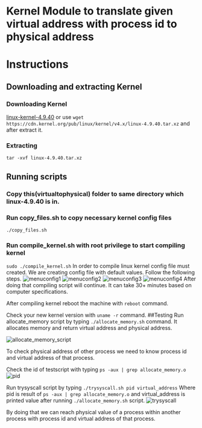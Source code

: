 
# Kernel Module to translate given virtual address with process id to physical address

# Instructions
## Downloading and extracting Kernel
### Downloading Kernel
 [linux-kernel-4.9.40](https://cdn.kernel.org/pub/linux/kernel/v4.x/linux-4.9.40.tar.xz)
or use `wget https://cdn.kernel.org/pub/linux/kernel/v4.x/linux-4.9.40.tar.xz` and after extract it.
### Extracting
`tar -xvf linux-4.9.40.tar.xz`

## Running scripts
### Copy this(virtualtophysical) folder to same directory which linux-4.9.40 is in.

### Run copy_files.sh to copy necessary kernel config files
`./copy_files.sh`
### Run compile_kernel.sh with root privilege to start compiling kernel
`sudo ./compile_kernel.sh`
In order to compile linux kernel config file must created. We are creating config file with default values.
Follow the following steps.
![menuconfig1](https://github.com/omerfdemir/virtualtophysical/blob/master/images/1.png)
![menuconfig2](https://github.com/omerfdemir/virtualtophysical/blob/master/images/2.png)
![menuconfig3](https://github.com/omerfdemir/virtualtophysical/blob/master/images/3.png)
![menuconfig4](https://github.com/omerfdemir/virtualtophysical/blob/master/images/4.png)
After doing that compiling script will continue.
It can take 30+ minutes based on computer specifications.

After compiling kernel reboot the machine with `reboot` command.

Check your new kernel version with `uname -r` command.
##Testing
Run allocate_memory script by typing `./allocate_memory.sh` command. It allocates memory and return virtual address and physical address.

![allocate_memory_script](https://github.com/omerfdemir/virtualtophysical/blob/master/images/allocate_memory_script.png)

To check physical address of other process we need to know process id and virtual address of that process.

Check the id of testscript with typing `ps -aux | grep allocate_memory.o`
![pid](https://github.com/omerfdemir/virtualtophysical/blob/master/images/pid.png)

Run trysyscall script by typing `./trysyscall.sh pid virtual_address` Where pid is result of  `ps -aux | grep allocate_memory.o` and virtual_address is printed value after running `./allocate_memory.sh` script.
![trysyscall](https://github.com/omerfdemir/virtualtophysical/blob/master/images/trysyscall.png)


By doing that we can reach physical value of a process within another process with process id and virtual address of that process.
